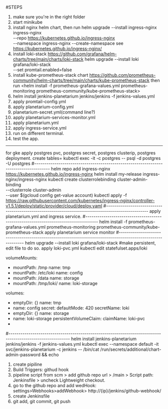 #STEPS
1. make sure you're in the right folder
2. start minikube
3. install nginx helm chart, then run <minikube addons enable ingress>
   helm upgrade --install ingress-nginx ingress-nginx \
   --repo https://kubernetes.github.io/ingress-nginx \
   --namespace ingress-nginx --create-namespace
   see https://kubernetes.github.io/ingress-nginx/ 
4. install loki-stack https://github.com/grafana/helm-charts/tree/main/charts/loki-stack
   helm upgrade --install loki grafana/loki-stack \
   --set promtail.enabled=false
5. install kube-prometheus-stack chart https://github.com/prometheus-community/helm-charts/tree/main/charts/kube-prometheus-stack
   then run <helm install -f prometheus-grafana-values.yml prometheus-monitoring prometheus-community/kube-prometheus-stack>  
6. helm install jenkins-planetarium jenkins/jenkins -f jenkins-values.yml
7. apply promtail-config.yml
8. apply planetarium-config.yml
9. planetarium-secret.yml(command line?)
10. apply planetarium-services-monitor.yml
11. apply planetarium.yml
12. apply ingress-service.yml
13. run <minikube tunnel> on different terminal.
14. test the app.



-----------------------------------------------------------------------------------------------------------------------

for gke
apply postgres pvc, postgres secret, postgres clusterip, postgres deployment.
create tables= kubectl exec -it <podName> -c postgres -- psql -d postgres -U postgres
#--------------------------------------------------------------------------------------
helm repo add ingress-nginx https://kubernetes.github.io/ingress-nginx
helm install my-release ingress-nginx/ingress-nginx
kubectl create clusterrolebinding cluster-admin-binding \
--clusterrole cluster-admin \
--user $(gcloud config get-value account)
kubectl apply -f https://raw.githubusercontent.com/kubernetes/ingress-nginx/controller-v1.5.1/deploy/static/provider/cloud/deploy.yaml
#---------------------------------------------------------------------------------------------------
apply planetarium.yml and ingress service.
#------------------------------------------------------------------------------------
helm install -f prometheus-grafana-values.yml prometheus-monitoring prometheus-community/kube-prometheus-stack
apply planetarium service monitor
#------------------------------------------------------------------------------------------------------------
helm upgrade --install loki grafana/loki-stack #make persistent, edit file to do so.
apply loki-pvc.yml
kubectl edit statefulset.apps/loki

volumeMounts:
- mountPath: /tmp
  name: tmp
- mountPath: /etc/loki
  name: config
- mountPath: /data
  name: storage
- mountPath: /tmp/loki/
  name: loki-storage

volumes:
- emptyDir: {}
  name: tmp
- name: config
  secret:
  defaultMode: 420
  secretName: loki
- emptyDir: {}
  name: storage
- name: loki-storage
  persistentVolumeClaim:
  claimName: loki-pvc
- 
#------------------------------------------------------------------------------------------------------------
helm install jenkins-planetarium jenkins/jenkins -f jenkins-values.yml
kubectl exec --namespace default -it svc/jenkins-planetarium -c jenkins -- /bin/cat /run/secrets/additional/chart-admin-password && echo

1. create pipiline
2. Build Triggers: githud hook
3. pipeline script from scm > add github repo url > /main > Script path: Jenkinsfile > uncheck Lightweight checkout.
4. go to the github repo and add wedHook: settings>Webhooks>addWebhook> http://{ip}/jenkins/github-webhook/
5. create Jenkinsfile
6. git add, git commit, git push